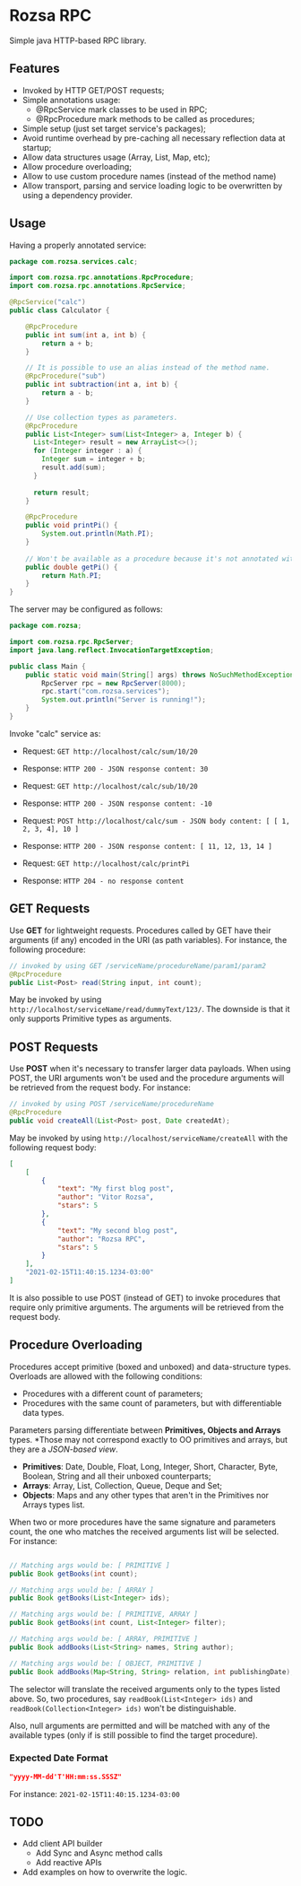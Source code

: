# Rozsa RPC
Simple java HTTP-based RPC library.

## Features

- Invoked by HTTP GET/POST requests;
- Simple annotations usage:
  - @RpcService mark classes to be used in RPC;
  - @RpcProcedure mark methods to be called as procedures;
- Simple setup (just set target service's packages);
- Avoid runtime overhead by pre-caching all necessary reflection data at startup;
- Allow data structures usage (Array, List, Map, etc);
- Allow procedure overloading;
- Allow to use custom procedure names (instead of the method name)
- Allow transport, parsing and service loading logic to be overwritten by using a dependency provider.

## Usage

Having a properly annotated service:

```Java
package com.rozsa.services.calc;

import com.rozsa.rpc.annotations.RpcProcedure;
import com.rozsa.rpc.annotations.RpcService;

@RpcService("calc")
public class Calculator {

    @RpcProcedure
    public int sum(int a, int b) {
        return a + b;
    }

    // It is possible to use an alias instead of the method name.
    @RpcProcedure("sub")
    public int subtraction(int a, int b) {
        return a - b;
    }

    // Use collection types as parameters.
    @RpcProcedure
    public List<Integer> sum(List<Integer> a, Integer b) {
      List<Integer> result = new ArrayList<>();
      for (Integer integer : a) {
        Integer sum = integer + b;
        result.add(sum);
      }
  
      return result;
    }

    @RpcProcedure
    public void printPi() {
        System.out.println(Math.PI);
    }
    
    // Won't be available as a procedure because it's not annotated with @RpcProcedure
    public double getPi() {
        return Math.PI;
    }
}
```

The server may be configured as follows:

```Java
package com.rozsa;

import com.rozsa.rpc.RpcServer;
import java.lang.reflect.InvocationTargetException;

public class Main {
    public static void main(String[] args) throws NoSuchMethodException, InstantiationException, IllegalAccessException, InvocationTargetException {
        RpcServer rpc = new RpcServer(8000);
        rpc.start("com.rozsa.services");
        System.out.println("Server is running!");
    }
}
```

Invoke "calc" service as:

- Request: ``GET http://localhost/calc/sum/10/20``
- Response: ``HTTP 200 - JSON response content: 30``


- Request: ``GET http://localhost/calc/sub/10/20``
- Response: ``HTTP 200 - JSON response content: -10``


- Request: ``POST http://localhost/calc/sum - JSON body content: [ [ 1, 2, 3, 4], 10 ]``
- Response: ``HTTP 200 - JSON response content: [ 11, 12, 13, 14 ]``


- Request: ``GET http://localhost/calc/printPi``
- Response: ``HTTP 204 - no response content``

## GET Requests

Use <b>GET</b> for lightweight requests. Procedures called by GET have their arguments (if any) encoded in the URI (as
path variables). For instance, the following procedure:
```Java
// invoked by using GET /serviceName/procedureName/param1/param2
@RpcProcedure
public List<Post> read(String input, int count);
```

May be invoked by using ``http://localhost/serviceName/read/dummyText/123/``. The downside is that it only supports
Primitive types as arguments.

## POST Requests

Use <b>POST</b> when it's necessary to transfer larger data payloads. When using POST, the URI arguments won't be used
and the procedure arguments will be retrieved from the request body. For instance:
```Java
// invoked by using POST /serviceName/procedureName
@RpcProcedure
public void createAll(List<Post> post, Date createdAt);
```

May be invoked by using ``http://localhost/serviceName/createAll`` with the following request body:
```JSON
[
    [
        {
            "text": "My first blog post",
            "author": "Vitor Rozsa",
            "stars": 5
        },
        {
            "text": "My second blog post",
            "author": "Rozsa RPC",
            "stars": 5
        }
    ],
    "2021-02-15T11:40:15.1234-03:00"
]
```

It is also possible to use POST (instead of GET) to invoke procedures that require only primitive arguments. The
arguments will be retrieved from the request body.

## Procedure Overloading

Procedures accept primitive (boxed and unboxed) and data-structure types. Overloads are allowed  with the following
conditions:

- Procedures with a different count of parameters;
- Procedures with the same count of parameters, but with differentiable data types.

Parameters parsing differentiate between <b>Primitives, Objects and Arrays</b> types. *Those may not correspond exactly
to OO primitives and arrays, but they are a *JSON-based view*.

- <b>Primitives</b>: Date, Double, Float, Long, Integer, Short, Character, Byte, Boolean, String and all their unboxed
  counterparts;
- <b>Arrays</b>: Array, List, Collection, Queue, Deque and Set;
- <b>Objects</b>: Maps and any other types that aren't in the Primitives nor Arrays types list.

When two or more procedures have the same signature and parameters count, the one who matches the received arguments
list will be selected. For instance:

```Java

// Matching args would be: [ PRIMITIVE ]
public Book getBooks(int count);

// Matching args would be: [ ARRAY ]
public Book getBooks(List<Integer> ids);

// Matching args would be: [ PRIMITIVE, ARRAY ]
public Book getBooks(int count, List<Integer> filter);

// Matching args would be: [ ARRAY, PRIMITIVE ]
public Book addBooks(List<String> names, String author);

// Matching args would be: [ OBJECT, PRIMITIVE ]
public Book addBooks(Map<String, String> relation, int publishingDate);
```

The selector will translate the received arguments only to the types listed above. So, two procedures, say
`readBook(List<Integer> ids)` and `readBook(Collection<Integer> ids)` won't be distinguishable.

Also, null arguments are permitted and will be matched with any of the available types (only if is still possible to
find the target procedure).


### Expected Date Format

```Json
"yyyy-MM-dd'T'HH:mm:ss.SSSZ"
```

For instance: ``2021-02-15T11:40:15.1234-03:00``

## TODO

- Add client API builder
  - Add Sync and Async method calls
  - Add reactive APIs
- Add examples on how to overwrite the logic.
